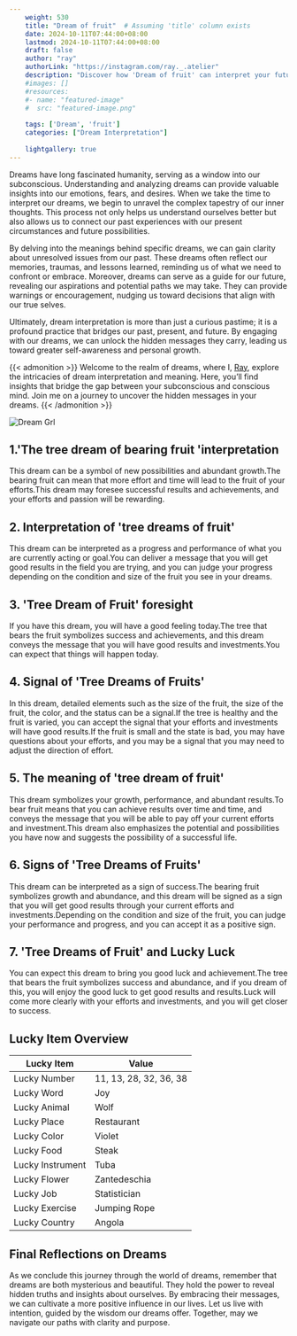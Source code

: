 ```yaml
---
    weight: 530
    title: "Dream of fruit"  # Assuming 'title' column exists
    date: 2024-10-11T07:44:00+08:00
    lastmod: 2024-10-11T07:44:00+08:00
    draft: false
    author: "ray"
    authorLink: "https://instagram.com/ray._.atelier"
    description: "Discover how 'Dream of fruit' can interpret your future and uncover its significant meanings in your life."
    #images: []
    #resources:
    #- name: "featured-image"
    #  src: "featured-image.png"
    
    tags: ['Dream', 'fruit']
    categories: ["Dream Interpretation"]
    
    lightgallery: true
---
```

    
Dreams have long fascinated humanity, serving as a window into our subconscious. Understanding and analyzing dreams can provide valuable insights into our emotions, fears, and desires. When we take the time to interpret our dreams, we begin to unravel the complex tapestry of our inner thoughts. This process not only helps us understand ourselves better but also allows us to connect our past experiences with our present circumstances and future possibilities.

By delving into the meanings behind specific dreams, we can gain clarity about unresolved issues from our past. These dreams often reflect our memories, traumas, and lessons learned, reminding us of what we need to confront or embrace. Moreover, dreams can serve as a guide for our future, revealing our aspirations and potential paths we may take. They can provide warnings or encouragement, nudging us toward decisions that align with our true selves.

Ultimately, dream interpretation is more than just a curious pastime; it is a profound practice that bridges our past, present, and future. By engaging with our dreams, we can unlock the hidden messages they carry, leading us toward greater self-awareness and personal growth.

{{< admonition >}}
Welcome to the realm of dreams, where I, [Ray](https://instagram.com/ray._.atelier), explore the intricacies of dream interpretation and meaning. Here, you’ll find insights that bridge the gap between your subconscious and conscious mind. Join me on a journey to uncover the hidden messages in your dreams.
{{< /admonition >}}

![Dream Grl](https://cdn.pixabay.com/photo/2017/11/02/03/35/gothic-2910057_1280.jpg "Dream Grl")

## 1.'The tree dream of bearing fruit 'interpretation
This dream can be a symbol of new possibilities and abundant growth.The bearing fruit can mean that more effort and time will lead to the fruit of your efforts.This dream may foresee successful results and achievements, and your efforts and passion will be rewarding.

## 2. Interpretation of 'tree dreams of fruit'
This dream can be interpreted as a progress and performance of what you are currently acting or goal.You can deliver a message that you will get good results in the field you are trying, and you can judge your progress depending on the condition and size of the fruit you see in your dreams.

## 3. 'Tree Dream of Fruit' foresight
If you have this dream, you will have a good feeling today.The tree that bears the fruit symbolizes success and achievements, and this dream conveys the message that you will have good results and investments.You can expect that things will happen today.

## 4. Signal of 'Tree Dreams of Fruits'
In this dream, detailed elements such as the size of the fruit, the size of the fruit, the color, and the status can be a signal.If the tree is healthy and the fruit is varied, you can accept the signal that your efforts and investments will have good results.If the fruit is small and the state is bad, you may have questions about your efforts, and you may be a signal that you may need to adjust the direction of effort.

## 5. The meaning of 'tree dream of fruit'
This dream symbolizes your growth, performance, and abundant results.To bear fruit means that you can achieve results over time and time, and conveys the message that you will be able to pay off your current efforts and investment.This dream also emphasizes the potential and possibilities you have now and suggests the possibility of a successful life.

## 6. Signs of 'Tree Dreams of Fruits'
This dream can be interpreted as a sign of success.The bearing fruit symbolizes growth and abundance, and this dream will be signed as a sign that you will get good results through your current efforts and investments.Depending on the condition and size of the fruit, you can judge your performance and progress, and you can accept it as a positive sign.

## 7. 'Tree Dreams of Fruit' and Lucky Luck
You can expect this dream to bring you good luck and achievement.The tree that bears the fruit symbolizes success and abundance, and if you dream of this, you will enjoy the good luck to get good results and results.Luck will come more clearly with your efforts and investments, and you will get closer to success.

## Lucky Item Overview
| Lucky Item          | Value              |
|---------------|--------------------|
| Lucky Number        | 11, 13, 28, 32, 36, 38  |
| Lucky Word          | Joy |
| Lucky Animal        | Wolf |
| Lucky Place         | Restaurant     |
| Lucky Color         | Violet     |
| Lucky Food          | Steak      |
| Lucky Instrument    | Tuba |
| Lucky Flower        | Zantedeschia    |
| Lucky Job           | Statistician       |
| Lucky Exercise      | Jumping Rope  |
| Lucky Country       | Angola    |


##  Final Reflections on Dreams

As we conclude this journey through the world of dreams, remember that dreams are both mysterious and beautiful. They hold the power to reveal hidden truths and insights about ourselves. By embracing their messages, we can cultivate a more positive influence in our lives. Let us live with intention, guided by the wisdom our dreams offer. Together, may we navigate our paths with clarity and purpose.
